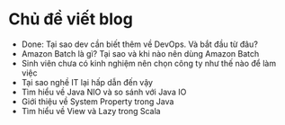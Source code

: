 # Chủ đề viết blog

- Done: Tại sao dev cần biết thêm về DevOps. Và bắt đầu từ đâu?
- Amazon Batch là gì? Tại sao và khi nào nên dùng Amazon Batch
- Sinh viên chưa có kinh nghiệm nên chọn công ty như thế nào để làm việc
- Tại sao nghề IT lại hấp dẫn đến vậy
- Tìm hiểu về Java NIO và so sánh với Java IO
- Giới thiệu về System Property trong Java
- Tìm hiểu về View và Lazy trong Scala
